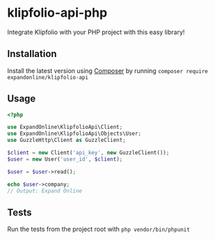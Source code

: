 # klipfolio-api-php
Integrate Klipfolio with your PHP project with this easy library!


## Installation
Install the latest version using [Composer](http://getcomposer.org/) by running `composer require expandonline/klipfolio-api`

## Usage
```php
<?php

use ExpandOnline\KlipfolioApi\Client;
use ExpandOnline\KlipfolioApi\Objects\User;
use GuzzleHttp\Client as GuzzleClient;

$client = new Client('api_key', new GuzzleClient());
$user = new User('user_id', $client);

$user = $user->read();

echo $user->company;
// Output: Expand Online
```

## Tests
Run the tests from the project root with `php vendor/bin/phpunit`
